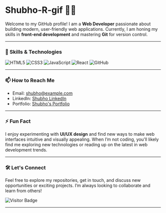 # Shubho-R-gif 👨‍💻

Welcome to my GitHub profile! I am a **Web Developer** passionate about building modern, user-friendly web applications. Currently, I am honing my skills in **front-end development** and mastering **Git** for version control.

---

### 🔧 Skills & Technologies

![HTML5](https://img.shields.io/badge/-HTML5-orange?logo=html5&logoColor=white)
![CSS3](https://img.shields.io/badge/-CSS3-blue?logo=css3&logoColor=white)
![JavaScript](https://img.shields.io/badge/-JavaScript-yellow?logo=javascript&logoColor=white)
![React](https://img.shields.io/badge/-React-blue?logo=react&logoColor=white)
![GitHub](https://img.shields.io/badge/-GitHub-black?logo=github&logoColor=white)

---

### 📫 How to Reach Me

- Email: [shubho@example.com](mailto:shubho@example.com)
- LinkedIn: [Shubho LinkedIn](your-linkedin-profile)
- Portfolio: [Shubho's Portfolio](your-portfolio-link)

---

### ⚡ Fun Fact

I enjoy experimenting with **UI/UX design** and find new ways to make web interfaces intuitive and visually appealing. When I’m not coding, you’ll likely find me exploring new technologies or reading up on the latest in web development trends.

---

### 🛠️ Let's Connect

Feel free to explore my repositories, get in touch, and discuss new opportunities or exciting projects. I’m always looking to collaborate and learn from others!

![Visitor Badge](https://visitor-badge.glitch.me/badge?page_id=Shubho-R-gif.Shubho-R-gif)

---

